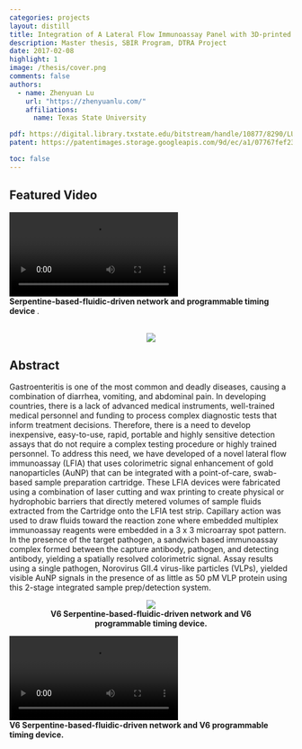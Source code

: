 ```yaml
---
categories: projects
layout: distill
title: Integration of A Lateral Flow Immunoassay Panel with 3D-printed and Laser-cut Cartridge for Gastroenteritis
description: Master thesis, SBIR Program, DTRA Project
date: 2017-02-08
highlight: 1
image: /thesis/cover.png
comments: false
authors:
  - name: Zhenyuan Lu
    url: "https://zhenyuanlu.com/"
    affiliations:
      name: Texas State University

pdf: https://digital.library.txstate.edu/bitstream/handle/10877/8290/LU-THESIS-2017.pdf
patent: https://patentimages.storage.googleapis.com/9d/ec/a1/07767fef233412/US20180214865A1.pdf

toc: false
---
```



## Featured Video

<div class ="center">
  <video controls autoplay style="max-width:70%;">
    <source type="video/mp4" src="{{ "assets/projects/thesis/lfia.mp4" | relative_url }}" />
  </video>
  <figcaption>
    <strong> Serpentine-based-fluidic-driven network and programmable timing device </strong>.
  </figcaption>
</div>
<br>


<center  class="l-page">
  <figure style="max-width:80%;">
    <img src="{{ '/assets/projects/thesis/sponsorships.jpg' | relative_url }}"  />

  </figure>
</center>

## Abstract
<p>
Gastroenteritis is one of the most common and deadly diseases, causing a combination of diarrhea, vomiting, and abdominal pain. In developing countries, there is a lack of advanced medical instruments, well-trained medical personnel and funding to process complex diagnostic tests that inform treatment decisions. Therefore, there is a need to develop inexpensive, easy-to-use, rapid, portable and highly sensitive detection assays that do not require a complex testing procedure or highly trained personnel. To address this need, we have developed of a novel lateral flow immunoassay (LFIA) that uses colorimetric signal enhancement of gold nanoparticles (AuNP) that can be integrated with a point-of-care, swab-based sample preparation cartridge. These LFIA devices were fabricated using a combination of laser cutting and wax printing to create physical or hydrophobic barriers that directly metered volumes of sample fluids extracted from the Cartridge onto the LFIA test strip. Capillary action was used to draw fluids toward the reaction zone where embedded multiplex immunoassay reagents were embedded in a 3 x 3 microarray spot pattern. In the presence of the target pathogen, a sandwich based immunoassay complex formed between the capture antibody, pathogen, and detecting antibody, yielding a spatially resolved colorimetric signal. Assay results using a single pathogen, Norovirus GII.4 virus-like particles (VLPs), yielded visible AuNP signals in the presence of as little as 50 pM VLP protein using this 2-stage integrated sample prep/detection system.
</p>

<center>
  <figure style="max-width:80%;">
    <img src="{{ '/assets/projects/thesis/lfia_v7.png' | relative_url }}"  />
    <figcaption>
      <strong> V6 Serpentine-based-fluidic-driven network and V6 programmable timing device. </strong>
    </figcaption>
  </figure>
</center>

<div class ="center">
  <video controls style="max-width:70%;">
    <source type="video/mp4" src="{{ "assets/projects/thesis/lfia_v7.mp4" | relative_url }}" />
  </video>
  <figcaption>
    <strong> V6 Serpentine-based-fluidic-driven network and V6 programmable timing device. </strong>
  </figcaption>
</div>
<br>
